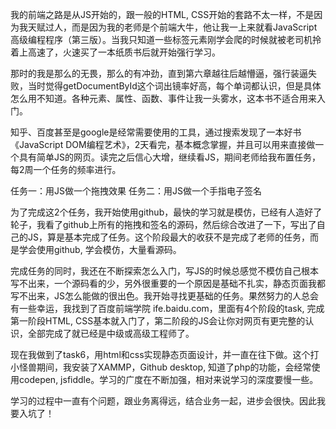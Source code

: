 我的前端之路是从JS开始的，跟一般的HTML, CSS开始的套路不太一样，不是因为我天赋过人，而是因为我的老师是个前端大牛，他让我一上来就看JavaScript高级编程程序（第三版）。当我只知道一些标签元素刚学会爬的时候就被老司机拎着上高速了，火速买了一本纸质书后就开始强行学习。

那时的我是那么的无畏，那么的有冲劲，直到第六章越往后越懵逼，强行装逼失败，当时觉得getDocumentById这个词出镜率好高，每个单词都认识，但是具体怎么用不知道。各种元素、属性、函数、事件让我一头雾水，这本书不适合用来入门。

知乎、百度甚至是google是经常需要使用的工具，通过搜索发现了一本好书《JavaScript DOM编程艺术》，2天看完，基本概念掌握，并且可以用来直接做一个具有简单JS的网页。读完之后信心大增，继续看JS，期间老师给我布置任务，每2周一个任务的频率进行。

任务一：用JS做一个拖拽效果
任务二：用JS做一个手指电子签名

为了完成这2个任务，我开始使用github，最快的学习就是模仿，已经有人造好了轮子，我看了github上所有的拖拽和签名的源码，然后综合改进了一下，写出了自己的JS，算是基本完成了任务。这个阶段最大的收获不是完成了老师的任务，而是学会使用github, 学会模仿，大量看源码。

完成任务的同时，我还在不断探索怎么入门，写JS的时候总感觉不模仿自己根本写不出来，一个源码看的少，另外很重要的一个原因是基础不扎实，静态页面我都写不出来，JS怎么能做的很出色。我开始寻找更基础的任务。果然努力的人总会有一些幸运，我找到了百度前端学院 ife.baidu.com，里面有4个阶段的task, 完成第一阶段HTML, CSS基本就入门了，第二阶段的JS会让你对网页有更完整的认识，全部完成了就已经是中级或高级工程师了。

现在我做到了task6，用html和css实现静态页面设计，并一直在往下做。这个打小怪兽期间，我安装了XAMMP，Github desktop, 知道了php的功能，会经常使用codepen, jsfiddle。学习的广度在不断加强，相对来说学习的深度要慢一些。

学习的过程中一直有个问题，跟业务离得远，结合业务一起，进步会很快。因此我要入坑了！